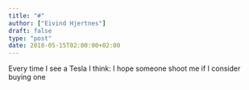 ```yaml
---
title: "#"
author: ["Eivind Hjertnes"]
draft: false
type: "post"
date: 2018-05-15T02:00:00+02:00
---
```


Every time I see a Tesla I think: I hope someone shoot me if I consider
buying one
